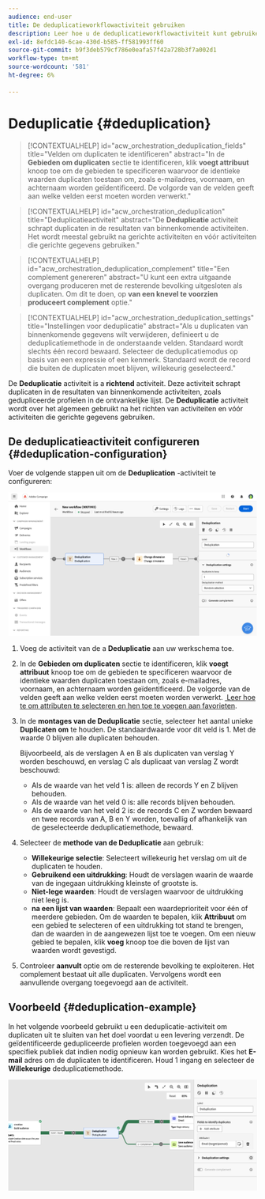 ```yaml
---
audience: end-user
title: De deduplicatieworkflowactiviteit gebruiken
description: Leer hoe u de deduplicatieworkflowactiviteit kunt gebruiken
exl-id: 8efdc140-6cae-430d-b585-ff581993ff60
source-git-commit: b9f3deb579cf786e0eafa57f42a728b3f7a002d1
workflow-type: tm+mt
source-wordcount: '581'
ht-degree: 6%

---
```


# Deduplicatie {#deduplication}

>[!CONTEXTUALHELP]
>id="acw_orchestration_deduplication_fields"
>title="Velden om duplicaten te identificeren"
>abstract="In de **Gebieden om duplicaten** sectie te identificeren, klik **voegt attribuut** knoop toe om de gebieden te specificeren waarvoor de identieke waarden duplicaten toestaan om, zoals e-mailadres, voornaam, en achternaam worden geïdentificeerd. De volgorde van de velden geeft aan welke velden eerst moeten worden verwerkt."

>[!CONTEXTUALHELP]
>id="acw_orchestration_deduplication"
>title="Deduplicatieactiviteit"
>abstract="De **Deduplicatie** activiteit schrapt duplicaten in de resultaten van binnenkomende activiteiten. Het wordt meestal gebruikt na gerichte activiteiten en vóór activiteiten die gerichte gegevens gebruiken."

>[!CONTEXTUALHELP]
>id="acw_orchestration_deduplication_complement"
>title="Een complement genereren"
>abstract="U kunt een extra uitgaande overgang produceren met de resterende bevolking uitgesloten als duplicaten. Om dit te doen, op **van een knevel te voorzien produceert complement** optie."

>[!CONTEXTUALHELP]
>id="acw_orchestration_deduplication_settings"
>title="Instellingen voor deduplicatie"
>abstract="Als u duplicaten van binnenkomende gegevens wilt verwijderen, definieert u de deduplicatiemethode in de onderstaande velden. Standaard wordt slechts één record bewaard. Selecteer de deduplicatiemodus op basis van een expressie of een kenmerk. Standaard wordt de record die buiten de duplicaten moet blijven, willekeurig geselecteerd."

De **Deduplicatie** activiteit is a **richtend** activiteit. Deze activiteit schrapt duplicaten in de resultaten van binnenkomende activiteiten, zoals gedupliceerde profielen in de ontvankelijke lijst. De **Deduplicatie** activiteit wordt over het algemeen gebruikt na het richten van activiteiten en vóór activiteiten die gerichte gegevens gebruiken.

## De deduplicatieactiviteit configureren {#deduplication-configuration}

Voer de volgende stappen uit om de **Deduplication** -activiteit te configureren:

![&#x200B; de configuratieproces van de deduplicatie van het Werkschema &#x200B;](../assets/workflow-deduplication.png)

1. Voeg de activiteit van de a **Deduplicatie** aan uw werkschema toe.

1. In de **Gebieden om duplicaten** sectie te identificeren, klik **voegt attribuut** knoop toe om de gebieden te specificeren waarvoor de identieke waarden duplicaten toestaan om, zoals e-mailadres, voornaam, en achternaam worden geïdentificeerd. De volgorde van de velden geeft aan welke velden eerst moeten worden verwerkt. [&#x200B; Leer hoe te om attributen te selecteren en hen toe te voegen aan favorieten &#x200B;](../../get-started/attributes.md).

1. In de **montages van de Deduplicatie** sectie, selecteer het aantal unieke **Duplicaten om** te houden. De standaardwaarde voor dit veld is 1. Met de waarde 0 blijven alle duplicaten behouden.

   Bijvoorbeeld, als de verslagen A en B als duplicaten van verslag Y worden beschouwd, en verslag C als duplicaat van verslag Z wordt beschouwd:

   * Als de waarde van het veld 1 is: alleen de records Y en Z blijven behouden.
   * Als de waarde van het veld 0 is: alle records blijven behouden.
   * Als de waarde van het veld 2 is: de records C en Z worden bewaard en twee records van A, B en Y worden, toevallig of afhankelijk van de geselecteerde deduplicatiemethode, bewaard.

1. Selecteer de **methode van de Deduplicatie** aan gebruik:

   * **Willekeurige selectie**: Selecteert willekeurig het verslag om uit de duplicaten te houden.
   * **Gebruikend een uitdrukking**: Houdt de verslagen waarin de waarde van de ingegaan uitdrukking kleinste of grootste is.
   * **Niet-lege waarden**: Houdt de verslagen waarvoor de uitdrukking niet leeg is.
   * **na een lijst van waarden**: Bepaalt een waardeprioriteit voor één of meerdere gebieden. Om de waarden te bepalen, klik **Attribuut** om een gebied te selecteren of een uitdrukking tot stand te brengen, dan de waarden in de aangewezen lijst toe te voegen. Om een nieuw gebied te bepalen, klik **voeg** knoop toe die boven de lijst van waarden wordt gevestigd.

1. Controleer **aanvult** optie om de resterende bevolking te exploiteren. Het complement bestaat uit alle duplicaten. Vervolgens wordt een aanvullende overgang toegevoegd aan de activiteit.

## Voorbeeld {#deduplication-example}

In het volgende voorbeeld gebruikt u een deduplicatie-activiteit om duplicaten uit te sluiten van het doel voordat u een levering verzendt. De geïdentificeerde gedupliceerde profielen worden toegevoegd aan een specifiek publiek dat indien nodig opnieuw kan worden gebruikt. Kies het **E-mail** adres om de duplicaten te identificeren. Houd 1 ingang en selecteer de **Willekeurige** deduplicatiemethode.

![&#x200B; Voorbeeld van deduplicatieactiviteit in een werkschema &#x200B;](../assets/workflow-deduplication-example.png)